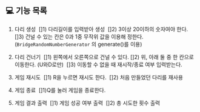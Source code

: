 ## 💻 기능 목록


1. 다리 생성 
[]1) 다리길이를 입력받아 생성 
[]2) 3이상 20이하의 숫자여야 한다.  
   []3) 건널 수 있는 칸은 0과 1중 무작위 값을 이용해 정한다. (`BridgeRandomNumberGenerator` 의 generate()를 이용) 

2. 다리 건너기 
[]1) 왼쪽에서 오른쪽으로 건널 수 있다.
                                                                                            []2) 위, 아래 둘 중 한 칸으로 이동한다. (U와D로만) 
[]3) 이동할 수 없을 때 재시작/종료 여부 입력받는다. 

3. 게임 재시도 
[]1) R을 누르면 재시도 한다. 
[]2) 처음 만들었던 다리를 재사용 

4. 게임 종료 
[]1)Q를 눌러 게임을 종료한다. 

5. 게임 결과 출력 
[]1) 게임 성공 여부 출력 
[]2) 총 시도한 횟수 출력